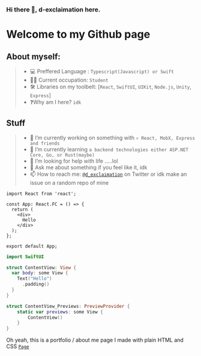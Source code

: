### Hi there 👋, d-exclaimation here.

# Welcome to my Github page

## About myself:
> - 💻 Preffered Language : `Typescript(Javascript) or Swift` 
> - 🧑‍💻 Current occupation: `Student`
> - 🛠 Libraries on my toolbelt: [`React`, `SwiftUI`, `UIKit`, `Node.js`, `Unity`, `Express`]
> - ❓Why am I here? `idk`

## Stuff
> - 🔭 I’m currently working on something with `⚛ React, MobX, Express and friends`
> - 🌱 I’m currently learning `a backend technologies either ASP.NET Core, Go, or Rust(maybe)`
> - 🤔 I’m looking for help with life .....lol
> - 💬 Ask me about something if you feel like it, idk
> - 📫 How to reach me: [`@d_exclaimation`](https://twitter.com/d_exclaimation) on Twitter or idk make an issue on a random repo of mine

```tsx
import React from 'react';

const App: React.FC = () => {
  return (
    <div>
      Hello
    </div>
  );
};

export default App;
```

```swift
import SwiftUI

struct ContentView: View {
  var body: some View {
    Text("Hello")
      .padding()
  }
}

struct ContentView_Previews: PreviewProvider {
    static var previews: some View {
        ContentView()
    }
}
```

Oh yeah, this is a portfolio / about me page I made with plain HTML and CSS [`Page`](https://exclaimation-portfolio.netlify.app/)
